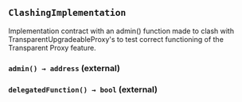 ## `ClashingImplementation`



Implementation contract with an admin() function made to clash with
TransparentUpgradeableProxy's to test correct functioning of the
Transparent Proxy feature.


### `admin() → address` (external)





### `delegatedFunction() → bool` (external)








